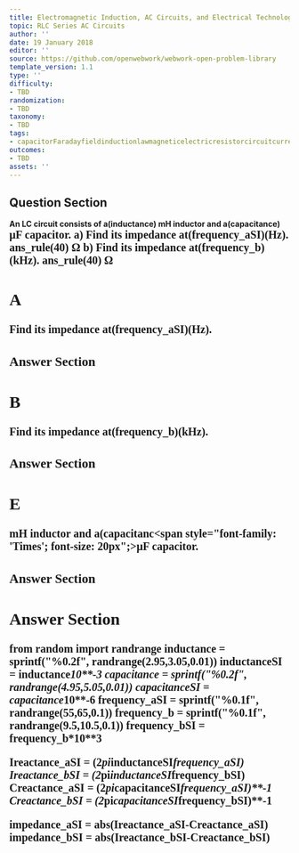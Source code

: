 ```yaml
---
title: Electromagnetic Induction, AC Circuits, and Electrical Technologies
topic: RLC Series AC Circuits
author: ''
date: 19 January 2018
editor: ''
source: https://github.com/openwebwork/webwork-open-problem-library
template_version: 1.1
type: ''
difficulty:
- TBD
randomization:
- TBD
taxonomy:
- TBD
tags:
- capacitorFaradayfieldinductionlawmagneticelectricresistorcircuitcurrentresistorfrequency
outcomes:
- TBD
assets: ''
---
```


## Question Section 

<b>
An LC circuit consists of a(inductance) mH inductor and a(capacitance) <span style="font-family: 'Times'; font-size: 20px";>&mu;F<span> capacitor.
a) Find its impedance at(frequency_aSI)(Hz).
ans_rule(40) <span style="font-family: 'Times'; font-size: 20px";>&Omega;<span>
b) Find its impedance at(frequency_b)(kHz).
ans_rule(40) <span style="font-family: 'Times'; font-size: 20px";>&Omega;<span>

## A
Find its impedance at(frequency_aSI)(Hz).
### Answer Section
## B
Find its impedance at(frequency_b)(kHz).
### Answer Section
## E
mH inductor and a(capacitanc<span style="font-family: 'Times'; font-size: 20px";>&mu;F<span> capacitor.
### Answer Section


## Answer Section

from random import randrange
inductance = sprintf("%0.2f", randrange(2.95,3.05,0.01))
inductanceSI = inductance*10**-3
capacitance = sprintf("%0.2f", randrange(4.95,5.05,0.01))
capacitanceSI = capacitance*10**-6
frequency_aSI = sprintf("%0.1f", randrange(55,65,0.1))
frequency_b = sprintf("%0.1f", randrange(9.5,10.5,0.1))
frequency_bSI = frequency_b*10**3

Ireactance_aSI = (2*pi*inductanceSI*frequency_aSI)
Ireactance_bSI = (2*pi*inductanceSI*frequency_bSI)
Creactance_aSI = (2*pi*capacitanceSI*frequency_aSI)**-1
Creactance_bSI = (2*pi*capacitanceSI*frequency_bSI)**-1

impedance_aSI = abs(Ireactance_aSI-Creactance_aSI)
impedance_bSI = abs(Ireactance_bSI-Creactance_bSI)